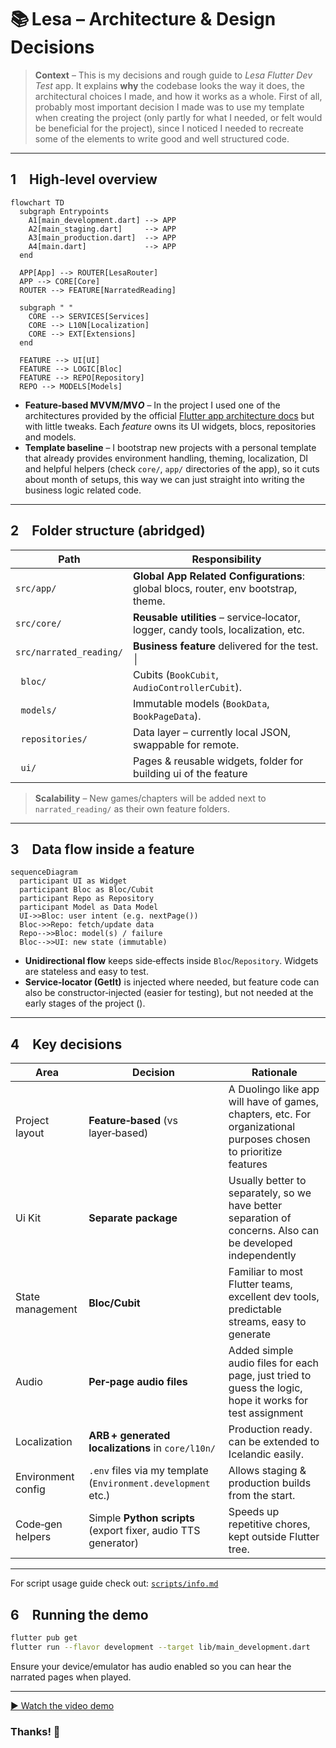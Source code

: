 # 📚 Lesa – Architecture & Design Decisions

> **Context** – This is my decisions and rough guide to _Lesa Flutter Dev Test_ app. It explains **why** the codebase looks the way it does, the architectural choices I made, and how it works as a whole. First of all, probably most important decision I made was to use my template when creating the project (only partly for what I needed, or felt would be beneficial for the project), since I noticed I needed to recreate some of the elements to write good and well structured code.

---

## 1 High‑level overview

```mermaid
flowchart TD
  subgraph Entrypoints
    A1[main_development.dart] --> APP
    A2[main_staging.dart]     --> APP
    A3[main_production.dart]  --> APP
    A4[main.dart]             --> APP
  end

  APP[App] --> ROUTER[LesaRouter]
  APP --> CORE[Core]
  ROUTER --> FEATURE[NarratedReading]

  subgraph " "
    CORE --> SERVICES[Services]
    CORE --> L10N[Localization]
    CORE --> EXT[Extensions]
  end

  FEATURE --> UI[UI]
  FEATURE --> LOGIC[Bloc]
  FEATURE --> REPO[Repository]
  REPO --> MODELS[Models]
```

- **Feature‑based MVVM/MV*O*** – In the project I used one of the architectures provided by the official [Flutter app architecture docs](https://docs.flutter.dev/app-architecture) but with little tweaks. Each _feature_ owns its UI widgets, blocs, repositories and models.
- **Template baseline** – I bootstrap new projects with a personal template that already provides environment handling, theming, localization, DI and helpful helpers (check `core/`, `app/` directories of the app), so it cuts about month of setups, this way we can just straight into writing the business logic related code.

---

## 2 Folder structure (abridged)

| Path                    | Responsibility                                                                     |
| ----------------------- | ---------------------------------------------------------------------------------- |
| `src/app/`              | **Global App Related Configurations**: global blocs, router, env bootstrap, theme. |
| `src/core/`             | **Reusable utilities** – service‑locator, logger, candy tools, localization, etc.  |
| `src/narrated_reading/` | **Business feature** delivered for the test. │                                     |
|   `bloc/`               | Cubits (`BookCubit`, `AudioControllerCubit`).                                      |
|   `models/`             | Immutable models (`BookData`, `BookPageData`).                                     |
|   `repositories/`       | Data layer – currently local JSON, swappable for remote.                           |
|   `ui/`                 | Pages & reusable widgets, folder for building ui of the feature                    |

> **Scalability** – New games/chapters will be added next to `narrated_reading/` as their own feature folders.

---

## 3 Data flow inside a feature

```mermaid
sequenceDiagram
  participant UI as Widget
  participant Bloc as Bloc/Cubit
  participant Repo as Repository
  participant Model as Data Model
  UI->>Bloc: user intent (e.g. nextPage())
  Bloc->>Repo: fetch/update data
  Repo-->>Bloc: model(s) / failure
  Bloc-->>UI: new state (immutable)
```

- **Unidirectional flow** keeps side‑effects inside `Bloc`/`Repository`. Widgets are stateless and easy to test.
- **Service‑locator (GetIt)** is injected where needed, but feature code can also be constructor‑injected (easier for testing),
  but not needed at the early stages of the project ().

---

## 4 Key decisions

| Area               | Decision                                                      | Rationale                                                                                                        |
| ------------------ | ------------------------------------------------------------- | ---------------------------------------------------------------------------------------------------------------- |
| Project layout     | **Feature‑based** (vs layer‑based)                            | A Duolingo like app will have of games, chapters, etc. For organizational purposes chosen to prioritize features |
| Ui Kit             | **Separate package**                                          | Usually better to separately, so we have better separation of concerns. Also can be developed independently      |
| State management   | **Bloc/Cubit**                                                | Familiar to most Flutter teams, excellent dev tools, predictable streams, easy to generate                       |
| Audio              | **Per‑page audio files**                                      | Added simple audio files for each page, just tried to guess the logic, hope it works for test assignment         |
| Localization       | **ARB + generated localizations** in `core/l10n/`             | Production ready. can be extended to Icelandic easily.                                                           |
| Environment config | `.env` files via my template (`Environment.development` etc.) | Allows staging & production builds from the start.                                                               |
| Code‑gen helpers   | Simple **Python scripts** (export fixer, audio TTS generator) | Speeds up repetitive chores, kept outside Flutter tree.                                                          |

---

For script usage guide check out: [`scripts/info.md`](scripts/info.md)

## 6 Running the demo

```bash
flutter pub get
flutter run --flavor development --target lib/main_development.dart
```

Ensure your device/emulator has audio enabled so you can hear the narrated pages when played.

---

[▶️ Watch the video demo](app_details/media/demo.gif)

### Thanks! 🙌

